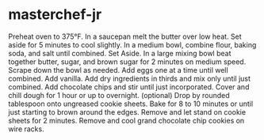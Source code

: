 # masterchef-jr

Preheat oven to 375°F. 
In a saucepan melt the butter over low heat. Set aside for 5 minutes to cool slightly. 
In a medium bowl, combine flour, baking soda, and salt until combined. Set Aside.
In a large mixing bowl beat together butter, sugar, and brown sugar for 2 minutes on medium speed. Scrape down the bowl as needed. 
Add eggs one at a time until well combined. Add vanilla.
Add dry ingredients in thirds and mix only until just combined. 
Add chocolate chips and stir until just incorporated. 
Cover and chill dough for 1 hour or up to overnight. (optional)
Drop by rounded tablespoon onto ungreased cookie sheets.
Bake for 8 to 10 minutes or until just starting to brown around the edges.
Remove and let stand on cookie sheets for 2 minutes. Remove and cool grand chocolate chip cookies on wire racks.
